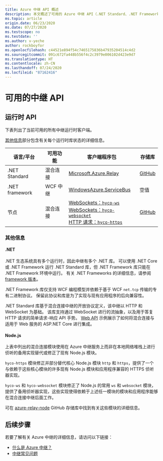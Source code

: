 ```yaml
---
title: Azure 中继 API 概述
description: 本文概述了可用的 Azure 中继 API（.NET Standard、.NET Framework、Node.js 等）
ms.topic: article
origin.date: 06/23/2020
ms.date: 07/27/2020
ms.testscope: no
ms.testdate: ''
ms.author: v-yeche
author: rockboyfor
ms.openlocfilehash: c44521e894f54c7465175836b47935204514c4d2
ms.sourcegitcommit: 091c672fa448b556f4c2c3979e006102d423e9d7
ms.translationtype: HT
ms.contentlocale: zh-CN
ms.lasthandoff: 07/24/2020
ms.locfileid: "87162416"
---
```

<!--Verified successfully-->
# <a name="available-relay-apis"></a>可用的中继 API

## <a name="runtime-apis"></a>运行时 API

下表列出了当前可用的所有中继运行时客户端。

[其他信息](#additional-information)部分包含有关每个运行时库状态的详细信息。

| 语言/平台 | 可用功能 | 客户端程序包 | 存储库 |
| --- | --- | --- | --- |
| .NET Standard | 混合连接 | [Microsoft.Azure.Relay](https://www.nuget.org/packages/Microsoft.Azure.Relay/) | [GitHub](https://github.com/azure/azure-relay-dotnet) |
| .NET framework | WCF 中继 | [WindowsAzure.ServiceBus](https://www.nuget.org/packages/WindowsAzure.ServiceBus/) | 空值 |
| 节点 | 混合连接 | [WebSockets：`hyco-ws`](https://www.npmjs.com/package/hyco-ws)<br/>[WebSockets：`hyco-websocket`](https://www.npmjs.com/package/hyco-websocket)<br/>[HTTP 请求：`hyco-https`](https://www.npmjs.com/package/hyco-https) | [GitHub](https://github.com/Azure/azure-relay-node) |

### <a name="additional-information"></a>其他信息

#### <a name="net"></a>.NET

.NET 生态系统具有多个运行时，因此中继有多个 .NET 库。 可以使用 .NET Core 或 .NET Framework 运行 .NET Standard 库，但 .NET Framework 库只能在 .NET Framework 环境中运行。 有关 .NET Frameworks 的详细信息，请参阅 [framework 版本](https://docs.microsoft.com/dotnet/articles/standard/frameworks)。

.NET Framework 库仅支持 WCF 编程模型并依赖于基于 WCF `net.tcp` 传输的专有二进制协议。 保留此协议和库是为了实现与现有应用程序的后向兼容性。

.NET Standard 库基于混合连接中继的开放协议定义，该中继以 HTTP 和 WebSocket 为基础。 该库支持通过 WebSocket 进行的流抽象，以及用于答复 HTTP 请求的简单请求-响应 API 手势。 [Web API](https://github.com/Azure/azure-relay-dotnet) 示例展示了如何将混合连接与适用于 Web 服务的 ASP.NET Core 进行集成。

#### <a name="nodejs"></a>Node.js

上表中列出的混合连接模块使用在 Azure 中继服务上而非在本地网络堆栈上进行侦听的备用实现替代或修正了现有 Node.js 模块。

`hyco-https` 模块修正并部分替代核心 Node.js 模块 `http` 和 `https`，提供了一个与依赖于这些核心模块的许多现有 Node.js 模块和应用程序兼容的 HTTPS 侦听器实现。

`hyco-ws` 和 `hyco-websocket` 模块修正了 Node.js 的常用 `ws` 和 `websocket` 模块，提供了备用侦听器实现，这些实现使得依赖于上述任一模块的模块和应用程序能够在混合连接中继后面工作。

可在 [azure-relay-node](https://github.com/Azure/azure-relay-node) GitHub 存储库中找到有关这些模块的详细信息。

## <a name="next-steps"></a>后续步骤

若要了解有关 Azure 中继的详细信息，请访问以下链接：
* [什么是 Azure 中继？](relay-what-is-it.md)
* [中继常见问题](relay-faq.md)

<!-- Update_Description: update meta properties, wording update, update link -->